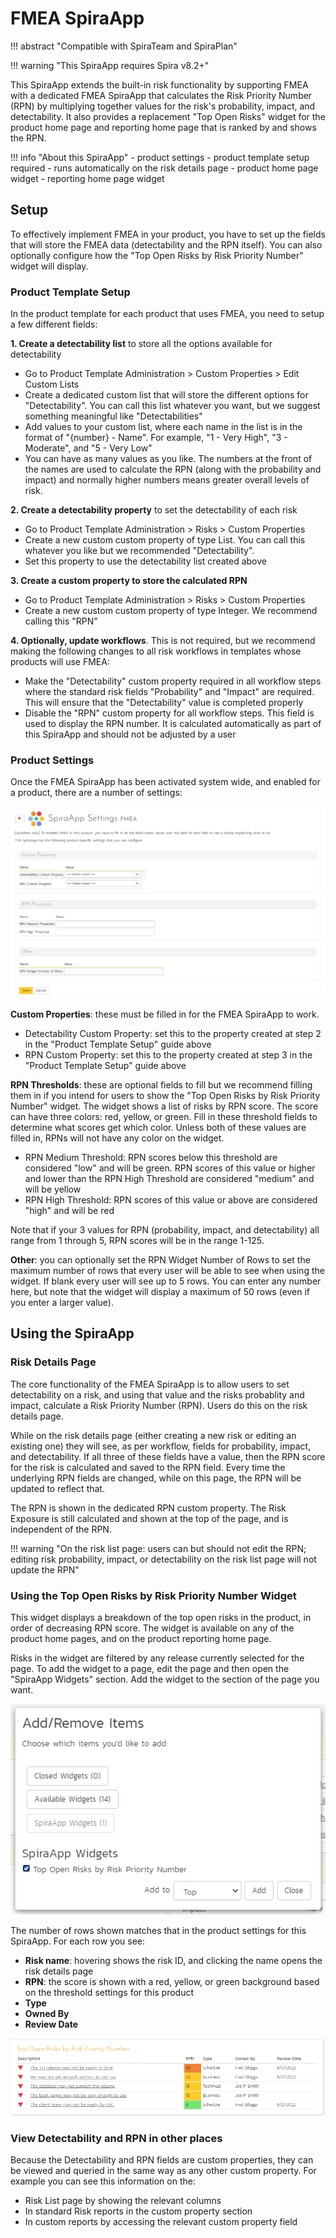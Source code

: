 # FMEA SpiraApp
!!! abstract "Compatible with SpiraTeam and SpiraPlan"

!!! warning "This SpiraApp requires Spira v8.2+"

This SpiraApp extends the built-in risk functionality by supporting FMEA with a dedicated FMEA SpiraApp that calculates the Risk Priority Number (RPN) by multiplying together values for the risk's probability, impact, and detectability. It also provides a replacement "Top Open Risks" widget for the product home page and reporting home page that is ranked by and shows the RPN.

!!! info "About this SpiraApp"
    - product settings 
    - product template setup required
    - runs automatically on the risk details page
    - product home page widget
    - reporting home page widget

## Setup
To effectively implement FMEA in your product, you have to set up the fields that will store the FMEA data (detectability and the RPN itself). You can also optionally configure how the "Top Open Risks by Risk Priority Number" widget will display.

### Product Template Setup
In the product template for each product that uses FMEA, you need to setup a few different fields:

**1. Create a detectability list** to store all the options available for detectability

- Go to Product Template Administration > Custom Properties > Edit Custom Lists
- Create a dedicated custom list that will store the different options for "Detectability". You can call this list whatever you want, but we suggest something meaningful like "Detectabilities"
- Add values to your custom list, where each name in the list is in the format of "{number} - Name". For example, "1 - Very High", "3 - Moderate", and "5 - Very Low"
- You can have as many values as you like. The numbers at the front of the names are used to calculate the RPN (along with the probability and impact) and normally higher numbers means greater overall levels of risk.

**2. Create a detectability property** to set the detectability of each risk

- Go to Product Template Administration > Risks > Custom Properties
- Create a new custom custom property of type List. You can call this whatever you like but we recommended "Detectability". 
- Set this property to use the detectability list created above

**3. Create a custom property to store the calculated RPN**

- Go to Product Template Administration > Risks > Custom Properties
- Create a new custom custom property of type Integer. We recommend calling this "RPN"

**4. Optionally, update workflows**. This is not required, but we recommend making the following changes to all risk workflows in templates whose products will use FMEA:

- Make the "Detectability" custom property required in all workflow steps where the standard risk fields "Probability" and "Impact" are required. This will ensure that the "Detectability" value is completed properly
- Disable the "RPN" custom property for all workflow steps. This field is used to display the RPN number. It is calculated automatically as part of this SpiraApp and should not be adjusted by a user

### Product Settings
Once the FMEA SpiraApp has been activated system wide, and enabled for a product, there are a number of settings:

![FMEA SpiraApp product settings](img/fmea-product-settings.png)

**Custom Properties**: these must be filled in for the FMEA SpiraApp to work. 

- Detectability Custom Property: set this to the property created at step 2 in the "Product Template Setup" guide above
- RPN Custom Property: set this to the property created at step 3 in the "Product Template Setup" guide above

**RPN Thresholds**: these are optional fields to fill but we recommend filling them in if you intend for users to show the "Top Open Risks by Risk Priority Number" widget. The widget shows a list of risks by RPN score. The score can have three colors: red, yellow, or green. Fill in these threshold fields to determine what scores get which color. Unless both of these values are filled in, RPNs will not have any color on the widget.

- RPN Medium Threshold: RPN scores below this threshold are considered "low" and will be green. RPN scores of this value or higher and lower than the RPN High Threshold are considered "medium" and will be yellow
- RPN High Threshold: RPN scores of this value or above are considered "high" and will be red

Note that if your 3 values for RPN (probability, impact, and detectability) all range from 1 through 5, RPN scores will be in the range 1-125.

**Other**: you can optionally set the RPN Widget Number of Rows to set the maximum number of rows that every user will be able to see when using the widget. If blank every user will see up to 5 rows. You can enter any number here, but note that the widget will display a maximum of 50 rows (even if you enter a larger value).

## Using the SpiraApp
### Risk Details Page
The core functionality of the FMEA SpiraApp is to allow users to set detectability on a risk, and using that value and the risks probablity and impact, calculate a Risk Priority Number (RPN). Users do this on the risk details page.

While on the risk details page (either creating a new risk or editing an existing one) they will see, as per workflow, fields for probability, impact, and detectability. If all three of these fields have a value, then the RPN score for the risk is calculated and saved to the RPN field. Every time the underlying RPN fields are changed, while on this page, the RPN will be updated to reflect that.

The RPN is shown in the dedicated RPN custom property. The Risk Exposure is still calculated and shown at the top of the page, and is independent of the RPN.

!!! warning "On the risk list page: users can but should not edit the RPN; editing risk probability, impact, or detectability on the risk list page will not update the RPN"

### Using the Top Open Risks by Risk Priority Number Widget
This widget displays a breakdown of the top open risks in the product, in order of decreasing RPN score. The widget is available on any of the product home pages, and on the product reporting home page. 

Risks in the widget are filtered by any release currently selected for the page. To add the widget to a page, edit the page and then open the "SpiraApp Widgets" section. Add the widget to the section of the page you want.

![add widget popup](img/fmea-widget-add.png)

The number of rows shown matches that in the product settings for this SpiraApp. For each row you see:

- **Risk name**: hovering shows the risk ID, and clicking the name opens the risk details page
- **RPN**: the score is shown with a red, yellow, or green background based on the threshold settings for this product
- **Type**
- **Owned By**
- **Review Date**

![Top Open Risks widget example](img/fmea-widget-data.png)

### View Detectability and RPN in other places
Because the Detectability and RPN fields are custom properties, they can be viewed and queried in the same way as any other custom property. For example you can see this information on the:

- Risk List page by showing the relevant columns
- In standard Risk reports in the custom property section
- In custom reports by accessing the relevant custom property field
